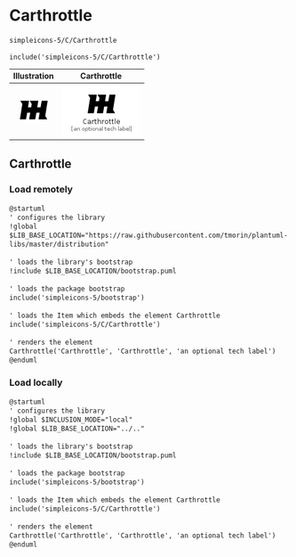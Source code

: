 # Carthrottle


```text
simpleicons-5/C/Carthrottle
```

```text
include('simpleicons-5/C/Carthrottle')
```



| Illustration | Carthrottle |
| :---: | :---: |
| ![illustration for Illustration](../../simpleicons-5/C/Carthrottle.png) | ![illustration for Carthrottle](../../simpleicons-5/C/Carthrottle.Local.png) |




## Carthrottle

### Load remotely
```plantuml
@startuml
' configures the library
!global $LIB_BASE_LOCATION="https://raw.githubusercontent.com/tmorin/plantuml-libs/master/distribution"

' loads the library's bootstrap
!include $LIB_BASE_LOCATION/bootstrap.puml

' loads the package bootstrap
include('simpleicons-5/bootstrap')

' loads the Item which embeds the element Carthrottle
include('simpleicons-5/C/Carthrottle')

' renders the element
Carthrottle('Carthrottle', 'Carthrottle', 'an optional tech label')
@enduml
```

### Load locally
```plantuml
@startuml
' configures the library
!global $INCLUSION_MODE="local"
!global $LIB_BASE_LOCATION="../.."

' loads the library's bootstrap
!include $LIB_BASE_LOCATION/bootstrap.puml

' loads the package bootstrap
include('simpleicons-5/bootstrap')

' loads the Item which embeds the element Carthrottle
include('simpleicons-5/C/Carthrottle')

' renders the element
Carthrottle('Carthrottle', 'Carthrottle', 'an optional tech label')
@enduml
```


